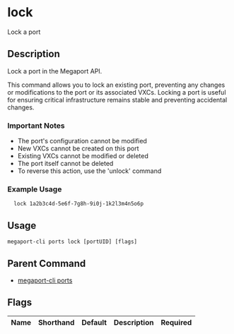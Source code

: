 # lock

Lock a port

## Description

Lock a port in the Megaport API.

This command allows you to lock an existing port, preventing any changes or modifications to the port or its associated VXCs. Locking a port is useful for ensuring critical infrastructure remains stable and preventing accidental changes.

### Important Notes
  - The port's configuration cannot be modified
  - New VXCs cannot be created on this port
  - Existing VXCs cannot be modified or deleted
  - The port itself cannot be deleted
  - To reverse this action, use the 'unlock' command

### Example Usage

```
  lock 1a2b3c4d-5e6f-7g8h-9i0j-1k2l3m4n5o6p
```


## Usage

```
megaport-cli ports lock [portUID] [flags]
```



## Parent Command

* [megaport-cli ports](megaport-cli_ports.md)




## Flags

| Name | Shorthand | Default | Description | Required |
|------|-----------|---------|-------------|----------|



